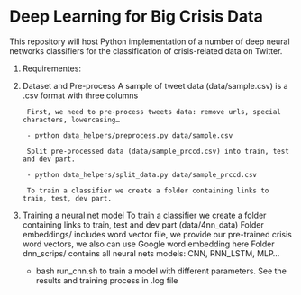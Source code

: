 # Deep Learning for Big Crisis Data
This repository will host Python implementation of a number of deep neural networks classifiers
for the classification of crisis-related data on Twitter.

1. Requirementes:

2. Dataset and Pre-process
	A sample of tweet data (data/sample.csv) is a .csv format with three columns  
	
        First, we need to pre-process tweets data: remove urls, special characters, lowercasing…
    
    	- python data_helpers/preprocess.py data/sample.csv
        
        Split pre-processed data (data/sample_prccd.csv) into train, test and dev part.
	
        - python data_helpers/split_data.py data/sample_prccd.csv
	
        To train a classifier we create a folder containing links to train, test, dev part.
	  
3. Training a neural net model 
	To train a classifier we create a folder containing links to train, test and dev part (data/4nn_data) 
	Folder embeddings/ includes word vector file, we provide our pre-trained crisis word vectors, we also can use Google word embedding here
	Folder dnn_scrips/ contains all neural nets models: CNN, RNN_LSTM, MLP…
	- bash run_cnn.sh to train a model with different parameters.
	See the results and training process in .log file
